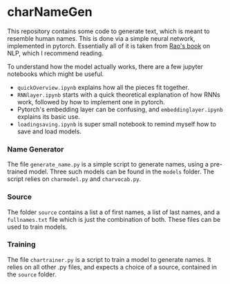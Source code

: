 # charNameGen
This repository contains some code to generate text, which is meant to resemble human names. This is done via a simple neural network, implemented in pytorch. Essentially all of it is taken from [Rao's book](https://www.amazon.com/Natural-Language-Processing-PyTorch-Applications/dp/1491978236) on NLP, which I recommend reading.

To understand how the model actually works, there are a few jupyter notebooks which might be useful.
- `quickOverview.ipynb` explains how all the pieces fit together.
- `RNNlayer.ipynb` starts with a quick theoretical explanation of how RNNs work, followed by how to implement one in pytorch.
- Pytorch's embedding layer can be confusing, and `embeddinglayer.ipynb` explains its basic use.
- `loadingsaving.ipynb` is super small notebook to remind myself how to save and load models.

### Name Generator
The file `generate_name.py` is a simple script to generate names, using a pre-trained model. Three such models can be found in the `models` folder. The script relies on `charmodel.py` and `charvocab.py`.

### Source
The folder `source` contains a list a of first names, a list of last names, and a `fullnames.txt` file which is just the combination of both.
These files can be used to train models.

### Training
The file `chartrainer.py` is a script to train a model to generate names. It relies on all other .py files, and expects a choice of a source, contained in the `source` folder.